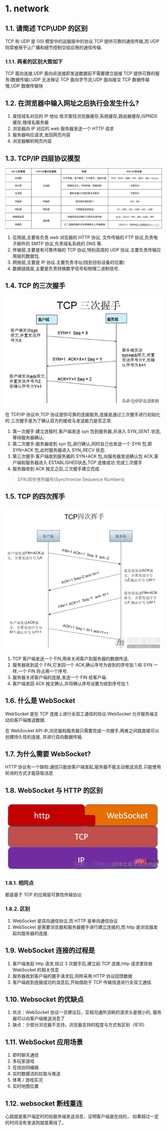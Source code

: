 # 1. network

## 1.1. 请简述 TCP\UDP 的区别

TCP 和 UDP 是 OSI 模型中的运输层中的协议.TCP 提供可靠的通信传输,而 UDP 则常被用于让广播和细节控制交给应用的通信传输.

### 1.1.1. 两者的区别大致如下

TCP 面向连接,UDP 面向非连接即发送数据前不需要建立链接
TCP 提供可靠的服务(数据传输),UDP 无法保证
TCP 面向字节流,UDP 面向报文
TCP 数据传输慢,UDP 数据传输快

## 1.2. 在浏览器中输入网址之后执行会发生什么?

1. 查找域名对应的 IP 地址.依次查找浏览器缓存,系统缓存,路由器缓存,ISPNDS 缓存,根域名服务器
1. 浏览器向 IP 对应的 web 服务器发送一个 HTTP 请求
1. 服务器响应请求,发回网页内容
1. 浏览器解析网页内容

## 1.3. TCP/IP 四层协议模型

![20220405171535](https://raw.githubusercontent.com/kuro-tsuchi/my-picgo/master/md/img/20220405171535.png)

1. 应用层,主要有负责 web 浏览器的 HTTP 协议, 文件传输的 FTP 协议,负责电子邮件的 SMTP 协议,负责域名系统的 DNS 等.
1. 传输层,主要是有可靠传输的 TCP 协议,特别高效的 UDP 协议.主要负责传输应用层的数据包.
1. 网络层,主要是 IP 协议.主要负责寻址(找到目标设备的位置)
1. 数据链路层,主要是负责转换数字信号和物理二进制信号.

## 1.4. TCP 的三次握手

![20220405171855](https://raw.githubusercontent.com/kuro-tsuchi/my-picgo/master/md/img/20220405171855.png)

在 TCP/IP 协议中,TCP 协议提供可靠的连接服务,连接是通过三次握手进行初始化的.三次握手是为了确认双方的接收与发送能力是否正常.

1. 第一次握手:建立连接时,客户端发送 syn 包到服务器,并进入 SYN_SENT 状态,等待服务器确认;
1. 第二次握手:服务器收到 syn 包,进行确认,同时自己也发送一个 SYN 包,即 SYN+ACK 包,此时服务器进入 SYN_RECV 状态.
1. 第三次握手:客户端收到服务器的 SYN+ACK 包,向服务器发送确认包 ACK,客户端和服务器进入 ESTABLISHED状态,TCP 连接成功 完成三次握手
1. 服务器收到 ACK 报文之后,三次握手建立完成.

> SYN:同步序列编号(Synchronize Sequence Numbers)

## 1.5. TCP 的四次挥手

![20220405172830](https://raw.githubusercontent.com/kuro-tsuchi/my-picgo/master/md/img/20220405172830.png)

1. TCP 客户端发送一个 FIN,用来关闭客户到服务器的数据传送.
1. 服务器收到这个 FIN,它发回一个 ACK,确认序号为收到的序号加 1.和 SYN 一样,一个 FIN 将占用一个序号.
1. 服务器关闭客户端的连接,发送一个 FIN 给客户端.
1. 客户端发回 ACK 报文确认,并将确认序号设置为收到序号加 1.

## 1.6. 什么是 WebSocket

WebSocket 是在 TCP 连接上进行全双工通信的协议.WebSocket 允许服务端主动向客户端推送数据.

在 WebSocket API 中,浏览器和服务器只需要完成一次握手,两者之间就直接可以创建持久性的连接, 并进行双向数据传输.

## 1.7. 为什么需要 WebSocket?

HTTP 协议有一个缺陷:通信只能由客户端发起,服务器不能主动推送消息.只能使用轮询的方式才能获取消息

## 1.8. WebSocket 与 HTTP 的区别

![20220405211350](https://raw.githubusercontent.com/kuro-tsuchi/my-picgo/master/md/img/20220405211350.png)

### 1.8.1. 相同点

都是基于 TCP 的应用层可靠性传输协议

### 1.8.2. 区别

1. WebSocket 是双向通信协议,而 HTTP 是单向通信协议
1. WebSocket 是需要浏览器和服务器握手进行建立连接的,而 http 是浏览器发起向服务器的连接.

## 1.9. WebSocket 连接的过程是

1. 客户端发起 http 请求,经过 3 次握手后,建立起 TCP 连接;http 请求里存放 WebSocket 的相关信息
1. 服务器收到客户端的握手请求后,同样采用 HTTP 协议回馈数据
1. 客户端收到连接成功的消息后,开始借助于 TCP 传输信道进行全双工通信.

## 1.10. Websocket 的优缺点

1. 优点：WebSocket 协议一旦建议后，互相沟通所消耗的请求头是很小的, 服务器可以向客户端推送消息了
1. 缺点：少部分浏览器不支持，浏览器支持的程度与方式有区别（IE10）

## 1.11. WebSocket 应用场景

1. 即时聊天通信
1. 多玩家游戏
1. 在线协同编辑
1. 实时数据流的拉取与推送
1. 体育 / 游戏实况
1. 实时地图位置

## 1.12. websocket 断线重连

心跳就是客户端定时的给服务端发送消息，证明客户端是在线的， 如果超过一定的时间没有发送则就是离线了。

